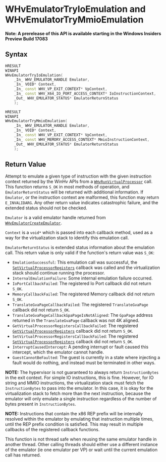 # WHvEmulatorTryIoEmulation and WHvEmulatorTryMmioEmulation
**Note: A prerelease of this API is available starting in the Windows Insiders Preview Build 17083**

## Syntax

```C++
HRESULT
WINAPI
WHvEmulatorTryIoEmulation(
    _In_ WHV_EMULATOR_HANDLE Emulator,
    _In_ VOID* Context,
    _In_ const WHV_VP_EXIT_CONTEXT* VpContext,
    _In_ const WHV_X64_IO_PORT_ACCESS_CONTEXT* IoInstructionContext,
    _Out_ WHV_EMULATOR_STATUS* EmulatorReturnStatus
    );

HRESULT
WINAPI
WHvEmulatorTryMmioEmulation(
    _In_ WHV_EMULATOR_HANDLE Emulator,
    _In_ VOID* Context,
    _In_ const WHV_VP_EXIT_CONTEXT* VpContext,
    _In_ const WHV_MEMORY_ACCESS_CONTEXT* MmioInstructionContext,
    _Out_ WHV_EMULATOR_STATUS* EmulatorReturnStatus
    );
```

## Return Value
Attempt to emulate a given type of instruction with the given instruction context
returned by the WinHv APIs from a [`WHvRunVirtualProcessor`](/virtualization/api/hypervisor-platform/funcs/WHvRunVirtualProcessor.md) call. This function returns
`S_OK` in most methods of operation, and `EmulatorReturnStatus` will be returned with
additional information. If `Emulator`, or the instruction context are malformed, this
function may return `E_INVALIDARG`. Any other return value indicates catastrophic failure, and the extended status should not be checked.

`Emulator` is a valid emulator handle returned from [`WHvEmulatorCreateEmulator`](WHvEmulatorCreateEmulator.md).

`Context` is a `void*` which is passed into each callback method, used as a way
for the virtualization stack to identify this emulation call.

`EmulatorReturnStatus` is extended status information about the emulation call. This return value
is only valid if the function's return value was `S_OK`:
* `EmulationSuccessful`: This emulation call was successful, the [`SetVirtualProcessorRegisters`](/virtualization/api/hypervisor-platform/funcs/WHvSetVirtualProcessorRegisters.md) callback was called and the virtualization stack should continue running the processor.
* `InternalEmulationFailure`: Some internal emulation failure occurred.
* `IoPortCallbackFailed`: The registered Io Port callback did not return `S_OK`.
* `MemoryCallbackFailed`: The registered Memory callback did not return `S_OK`.
* `TranslateGvaPageCallbackFailed`: The registered `TranslateGvaPage` callback did not return `S_OK`.
* `TranslateGvaPageCallbackGpaPageIsNotAligned`: The `GpaPage` address returned in the `TranslateGvaPage`
callback was not 4K aligned.
* `GetVirtualProcessorRegistersCallbackFailed`: The registered [`GetVirtualProcessorRegisters`](/virtualization/api/hypervisor-platform/funcs/WhvGetVirtualProcessorRegisters.md) callback did not return `S_OK`.
* `SetVirtualProcessorRegistersCallbackFailed`: The registered [`SetVirtualProcessorRegisters`](/virtualization/api/hypervisor-platform/funcs/WHvSetVirtualProcessorRegisters.md) callback did not return `S_OK`.
* `InterruptCausedIntercept`: A pending interrupt or fault caused this intercept, which the emulator cannot handle.
* `GuestCannotBeFaulted`: The guest is currently in a state where injecting a fault would do nothing, and instead must be terminated in other ways.

**NOTE:** The hypervisor is not guaranteed to always return `InstructionBytes` in the exit context.
For simple IO instructions, this is fine. However, for IO string and MMIO instructions, the virtualization stack must fetch the `InstructionBytes` to pass into the emulator. In this case, it is okay for the virtualization stack to fetch more than the next instruction, because the emulator will only emulate a single instruction regardless of the number of bytes present in `InstructionBytes`.

**NOTE:** Instructions that contain the x86 REP prefix will be internally resolved within the emulator by emulating that instruction multiple times, until the REP prefix condition is satisfied.
This may result in multiple callbacks of the registered callback functions.

This function is not thread safe when reusing the same emulator handle in another thread. Other calling threads should either use a different instance of the emulator (ie one emulator per VP) or wait until the current emulation call has returned.